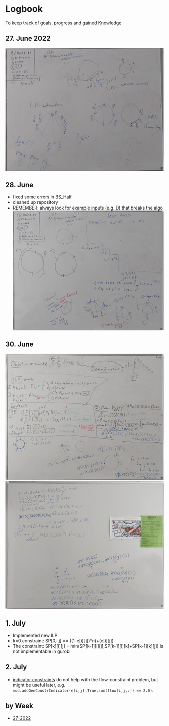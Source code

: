 # Logbook
To keep track of goals, progress and gained Knowledge

## 27. June 2022
![Whiteboard](img/27_6.jpg)


## 28. June 
* fixed some errors in BS_Half
* cleaned up repository
* REMEMBER: always look for example inputs (e.g. D) that breaks the algo
![Whiteboard](img/28_06.jpg)

## 30. June
![ILP old](img/30_6a.jpg)
![ILP new](img/30_6b.jpg)

## 1. July
* Implemented new ILP
* k=0 constraint: SP[0,i,j] == ((1-e[i][j])*n)+(e[i][j])
* The constraint: SP[k][i][j] = min(SP[k-1][i][j],SP[k-1][i][k]+SP[k-1][k][j]) is not implementable in gurobi

## 2. July
* [indicator constraints](https://www.gurobi.com/documentation/9.1/refman/py_model_agc_indicator.html) do not help with the flow-constraint problem, but might be useful later, e.g. `mod.addGenConstrIndicator(e[i,j],True,sum(flow[i,j,:]) == 2.0)`.



## by Week
* [27-2022](27-2022.md)
